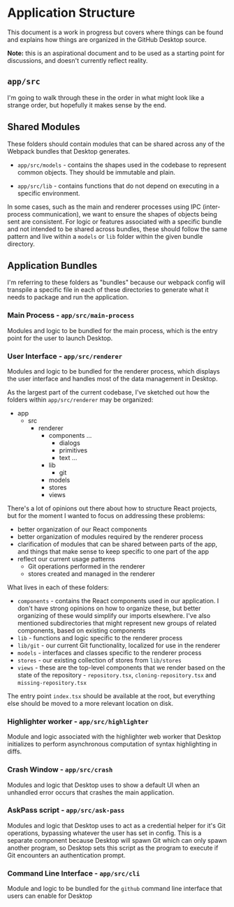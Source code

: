 # Application Structure

This document is a work in progress but covers where things can be found and
explains how things are organized in the GitHub Desktop source.

**Note:** this is an aspirational document and to be used as a starting point
for discussions, and doesn't currently reflect reality.

## `app/src`

I'm going to walk through these in the order in what might look like a strange
order, but hopefully it makes sense by the end.

## Shared Modules

These folders should contain modules that can be shared across any of the
Webpack bundles that Desktop generates.

 - `app/src/models` - contains the shapes used in the codebase to represent
common objects. They should be immutable and plain.

 - `app/src/lib` - contains functions that do not depend on executing in a
 specific environment.

In some cases, such as the main and renderer processes using IPC (inter-process
communication), we want to ensure the shapes of objects being sent are
consistent. For logic or features associated with a specific bundle and not
intended to be shared across bundles, these should follow the same pattern and
live within a `models` or `lib` folder within the given bundle directory.

## Application Bundles

I'm referring to these folders as "bundles" because our webpack config will
transpile a specific file in each of these directories to generate what it
needs to package and run the application.

### Main Process - `app/src/main-process`

Modules and logic to be bundled for the main process, which is the entry point
for the user to launch Desktop.

### User Interface - `app/src/renderer`

Modules and logic to be bundled for the renderer process, which displays the
user interface and handles most of the data management in Desktop.

As the largest part of the current codebase, I've sketched out how the folders
within `app/src/renderer` may be organized:

 - app
    - src
       - renderer
          - components
            ... 
            - dialogs
            - primitives
            - text
            ...
          - lib
             - git
          - models
          - stores
          - views

There's a lot of opinions out there about how to structure React projects, but
for the moment I wanted to focus on addressing these problems:

 - better organization of our React components
 - better organization of modules required by the renderer process
 - clarification of modules that can be shared between parts of the app, and
   things that make sense to keep specific to one part of the app
 - reflect our current usage patterns
    - Git operations performed in the renderer
    - stores created and managed in the renderer

What lives in each of these folders:

 - `components` - contains the React components used in our application. I don't
   have strong opinions on how to organize these, but better organizing of these
   would simplify our imports elsewhere. I've also mentioned subdirectories that
   might represent new groups of related components, based on existing components
 - `lib` - functions and logic specific to the renderer process
 - `lib/git` - our current Git functionality, localized for use in the renderer
 - `models` - interfaces and classes specific to the renderer process
 - `stores` - our existing collection of stores from `lib/stores`
 - `views` - these are the top-level components that we render based on the state
   of the repository - `repository.tsx`, `cloning-repository.tsx` and 
   `missing-repository.tsx`

The entry point `index.tsx` should be available at the root, but everything else
should be moved to a more relevant location on disk.

### Highlighter worker - `app/src/highlighter`

Module and logic associated with the highlighter web worker that Desktop
initializes to perform asynchronous computation of syntax highlighting in diffs.

### Crash Window - `app/src/crash`

Modules and logic that Desktop uses to show a default UI when an unhandled error
occurs that crashes the main application.

### AskPass script - `app/src/ask-pass`

Modules and logic that Desktop uses to act as a credential helper for it's Git
operations, bypassing whatever the user has set in config. This is a separate
component because Desktop will spawn Git which can only spawn another program,
so Desktop sets this script as the program to execute if Git encounters an
authentication prompt.

### Command Line Interface - `app/src/cli`

Module and logic to be bundled for the `github` command line interface that
users can enable for Desktop


